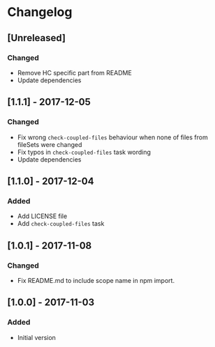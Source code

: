 # Changelog

## [Unreleased]
### Changed
- Remove HC specific part from README
- Update dependencies

## [1.1.1] - 2017-12-05
### Changed
- Fix wrong `check-coupled-files` behaviour when none of files from fileSets were changed
- Fix typos in `check-coupled-files` task wording
- Update dependencies

## [1.1.0] - 2017-12-04
### Added
- Add LICENSE file
- Add `check-coupled-files` task

## [1.0.1] - 2017-11-08
### Changed
- Fix README.md to include scope name in npm import.

## [1.0.0] - 2017-11-03
### Added
- Initial version
